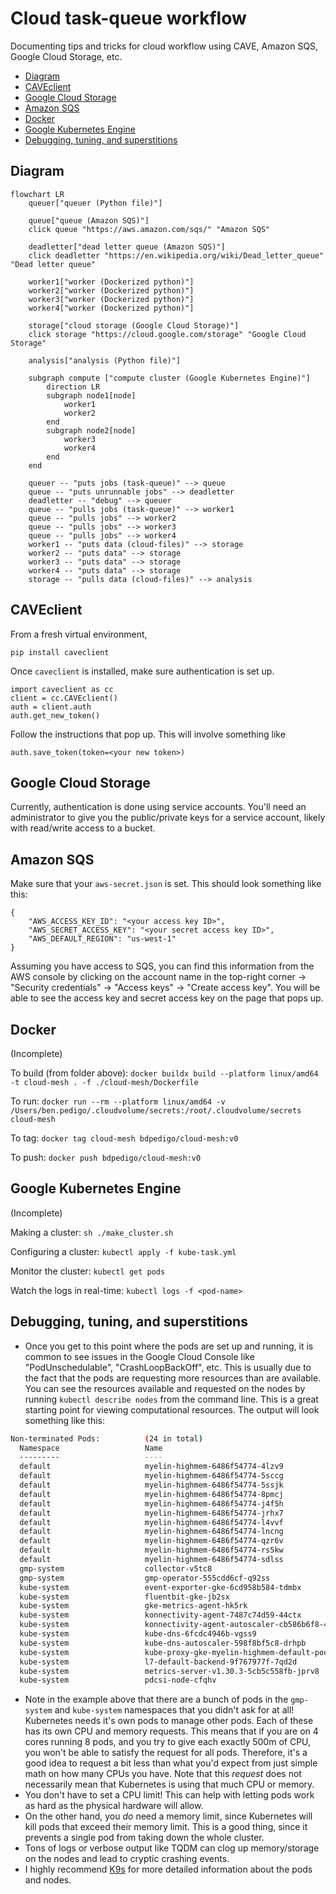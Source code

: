 # Cloud task-queue workflow <!-- omit in toc -->

Documenting tips and tricks for cloud workflow using CAVE, Amazon SQS, Google Cloud Storage, etc.

- [Diagram](#diagram)
- [CAVEclient](#caveclient)
- [Google Cloud Storage](#google-cloud-storage)
- [Amazon SQS](#amazon-sqs)
- [Docker](#docker)
- [Google Kubernetes Engine](#google-kubernetes-engine)
- [Debugging, tuning, and superstitions](#debugging-tuning-and-superstitions)

## Diagram

```mermaid
flowchart LR
    queuer["queuer (Python file)"]

    queue["queue (Amazon SQS)"]
    click queue "https://aws.amazon.com/sqs/" "Amazon SQS"

    deadletter["dead letter queue (Amazon SQS)"]
    click deadletter "https://en.wikipedia.org/wiki/Dead_letter_queue" "Dead letter queue"

    worker1["worker (Dockerized python)"]
    worker2["worker (Dockerized python)"]
    worker3["worker (Dockerized python)"]
    worker4["worker (Dockerized python)"]

    storage["cloud storage (Google Cloud Storage)"]
    click storage "https://cloud.google.com/storage" "Google Cloud Storage"

    analysis["analysis (Python file)"]

    subgraph compute ["compute cluster (Google Kubernetes Engine)"]
        direction LR
        subgraph node1[node]
            worker1
            worker2
        end
        subgraph node2[node]
            worker3
            worker4
        end
    end

    queuer -- "puts jobs (task-queue)" --> queue
    queue -- "puts unrunnable jobs" --> deadletter
    deadletter -- "debug" --> queuer
    queue -- "pulls jobs (task-queue)" --> worker1
    queue -- "pulls jobs" --> worker2
    queue -- "pulls jobs" --> worker3
    queue -- "pulls jobs" --> worker4
    worker1 -- "puts data (cloud-files)" --> storage
    worker2 -- "puts data" --> storage
    worker3 -- "puts data" --> storage
    worker4 -- "puts data" --> storage
    storage -- "pulls data (cloud-files)" --> analysis
```

## CAVEclient

From a fresh virtual environment,

```
pip install caveclient
```

Once `caveclient` is installed, make sure authentication is set up.

```
import caveclient as cc
client = cc.CAVEclient()
auth = client.auth
auth.get_new_token()
```

Follow the instructions that pop up. This will involve something like

```
auth.save_token(token=<your new token>)
```

## Google Cloud Storage

Currently, authentication is done using service accounts. You'll need an administrator to give you
the public/private keys for a service account, likely with read/write access to a bucket.

## Amazon SQS

Make sure that your `aws-secret.json` is set. This should look something like this:

```
{
    "AWS_ACCESS_KEY_ID": "<your access key ID>",
    "AWS_SECRET_ACCESS_KEY": "<your secret access key ID>",
    "AWS_DEFAULT_REGION": "us-west-1"
}
```

Assuming you have access to SQS, you can find this information from the AWS console by
clicking on the account name in the top-right corner -> "Security credentials" -> "Access keys" ->
"Create access key". You will be able to see the access key and secret access key on the page that pops up.

## Docker
(Incomplete)

To build (from folder above):
`docker buildx build --platform linux/amd64 -t cloud-mesh . -f ./cloud-mesh/Dockerfile`

To run:
`docker run --rm --platform linux/amd64 -v /Users/ben.pedigo/.cloudvolume/secrets:/root/.cloudvolume/secrets cloud-mesh`

To tag:
`docker tag cloud-mesh bdpedigo/cloud-mesh:v0`

To push:
`docker push bdpedigo/cloud-mesh:v0`

## Google Kubernetes Engine
(Incomplete)

Making a cluster:
`sh ./make_cluster.sh`

Configuring a cluster:
`kubectl apply -f kube-task.yml`

Monitor the cluster:
`kubectl get pods`

Watch the logs in real-time:
`kubectl logs -f <pod-name>`


## Debugging, tuning, and superstitions

- Once you get to this point where the pods are set up and running, it is common to see issues in the Google Cloud Console like "PodUnschedulable", "CrashLoopBackOff", etc. This is usually due to the fact that the pods are requesting more resources than are available. You can see the resources available and requested on the nodes by running `kubectl describe nodes` from the command line. This is a great starting point for viewing computational resources. The output will look something like this:

```bash
Non-terminated Pods:          (24 in total)
  Namespace                   Name                                                        CPU Requests  CPU Limits  Memory Requests  Memory Limits  Age
  ---------                   ----                                                        ------------  ----------  ---------------  -------------  ---
  default                     myelin-highmem-6486f54774-4lzv9                             300m (7%)     600m (15%)  2Gi (7%)         4Gi (14%)      18m
  default                     myelin-highmem-6486f54774-5sccg                             300m (7%)     600m (15%)  2Gi (7%)         4Gi (14%)      18m
  default                     myelin-highmem-6486f54774-5ssjk                             300m (7%)     600m (15%)  2Gi (7%)         4Gi (14%)      18m
  default                     myelin-highmem-6486f54774-8pmcj                             300m (7%)     600m (15%)  2Gi (7%)         4Gi (14%)      18m
  default                     myelin-highmem-6486f54774-j4f5h                             300m (7%)     600m (15%)  2Gi (7%)         4Gi (14%)      18m
  default                     myelin-highmem-6486f54774-jrhx7                             300m (7%)     600m (15%)  2Gi (7%)         4Gi (14%)      18m
  default                     myelin-highmem-6486f54774-l4vvf                             300m (7%)     600m (15%)  2Gi (7%)         4Gi (14%)      18m
  default                     myelin-highmem-6486f54774-lncng                             300m (7%)     600m (15%)  2Gi (7%)         4Gi (14%)      18m
  default                     myelin-highmem-6486f54774-qzr6v                             300m (7%)     600m (15%)  2Gi (7%)         4Gi (14%)      18m
  default                     myelin-highmem-6486f54774-rs5kw                             300m (7%)     600m (15%)  2Gi (7%)         4Gi (14%)      18m
  default                     myelin-highmem-6486f54774-sdlss                             300m (7%)     600m (15%)  2Gi (7%)         4Gi (14%)      18m
  gmp-system                  collector-v5tc8                                             5m (0%)       0 (0%)      36M (0%)         3032M (10%)    28m
  gmp-system                  gmp-operator-555cdd6cf-q92ss                                1m (0%)       0 (0%)      16M (0%)         2G (6%)        29m
  kube-system                 event-exporter-gke-6cd958b584-tdmbx                         3m (0%)       0 (0%)      100Mi (0%)       0 (0%)         29m
  kube-system                 fluentbit-gke-jb2sx                                         105m (2%)     1 (25%)     230Mi (0%)       565Mi (1%)     28m
  kube-system                 gke-metrics-agent-hk5rk                                     19m (0%)      1 (25%)     155Mi (0%)       190Mi (0%)     28m
  kube-system                 konnectivity-agent-7487c74d59-44ctx                         15m (0%)      1 (25%)     60Mi (0%)        155Mi (0%)     29m
  kube-system                 konnectivity-agent-autoscaler-cb586b6f8-4rfnd               10m (0%)      0 (0%)      10M (0%)         0 (0%)         29m
  kube-system                 kube-dns-6fcdc4946b-vgss9                                   265m (6%)     1 (25%)     140Mi (0%)       240Mi (0%)     30m
  kube-system                 kube-dns-autoscaler-598f8bf5c8-drhpb                        20m (0%)      0 (0%)      10Mi (0%)        0 (0%)         29m
  kube-system                 kube-proxy-gke-myelin-highmem-default-pool-ea2a3025-3c7p    100m (2%)     0 (0%)      0 (0%)           0 (0%)         28m
  kube-system                 l7-default-backend-9f767977f-7qd2d                          10m (0%)      0 (0%)      20Mi (0%)        0 (0%)         29m
  kube-system                 metrics-server-v1.30.3-5cb5c558fb-jprv8                     43m (1%)      43m (1%)    55Mi (0%)        55Mi (0%)      29m
  kube-system                 pdcsi-node-cfqhv                                            10m (0%)      0 (0%)      20Mi (0%)        500Mi (1%)     28m
```

- Note in the example above that there are a bunch of pods in the `gmp-system` and `kube-system` namespaces that you didn't ask for at all! Kubernetes needs it's own pods to manage other pods. Each of these has its own CPU and memory requests. This means that if you are on 4 cores running 8 pods, and you try to give each exactly 500m of CPU, you won't be able to satisfy the request for all pods. Therefore, it's a good idea to request a bit less than what you'd expect from just simple math on how many CPUs you have. Note that this *request* does not necessarily mean that Kubernetes is using that much CPU or memory.
- You don't have to set a CPU limit! This can help with letting pods work as hard as the physical hardware will allow. 
- On the other hand, you *do* need a memory limit, since Kubernetes will kill pods that exceed their memory limit. This is a good thing, since it prevents a single pod from taking down the whole cluster.
- Tons of logs or verbose output like TQDM can clog up memory/storage on the nodes and lead to cryptic crashing events.
- I highly recommend [K9s](https://github.com/derailed/k9s) for more detailed information about the pods and nodes.
